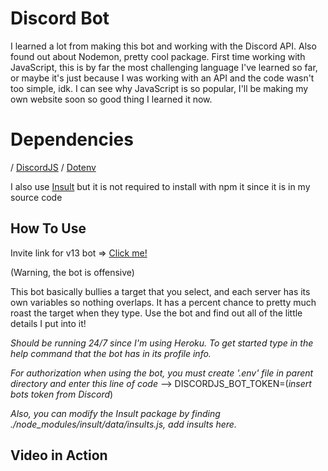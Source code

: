 # Discord Bot
I learned a lot from making this bot and working with the Discord API. Also found out about Nodemon, pretty cool package. First time working with JavaScript, this is by far the most challenging language I've learned so far, or maybe it's just because I was working with an API and the code wasn't too simple, idk. I can see why JavaScript is so popular, I'll be making my own website soon so good thing I learned it now. 

# Dependencies
/ [DiscordJS](https://www.npmjs.com/package/discord.js) / [Dotenv](https://www.npmjs.com/package/dotenv)

I also use [Insult](https://www.npmjs.com/package/insult) but it is not required to install with npm it since it is in my source code

## How To Use
Invite link for v13 bot => [Click me!](https://discord.com/api/oauth2/authorize?client_id=879598602882785300&permissions=0&scope=bot%20applications.commands)

(Warning, the bot is offensive)

This bot basically bullies a target that you select, and each server has its own variables so nothing overlaps. It has a percent chance to pretty much roast the target when they type. Use the bot and find out all of the little details I put into it!

*Should be running 24/7 since I'm using Heroku. To get started type in the help command that the bot has in its profile info.*

*For authorization when using the bot, you must create '.env' file in parent directory and enter this line of code*
--> DISCORDJS_BOT_TOKEN=(*insert bots token from Discord*)

*Also, you can modify the Insult package by finding ./node_modules/insult/data/insults.js, add insults here.*

## Video in Action

